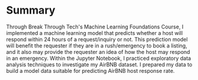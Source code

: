 # Summary
Through Break Through Tech's Machine Learning Foundations Course, I implemented a machine learning model that predicts whether a host will respond within 
24 hours of a request/inquiry or not. This prediction model will benefit the requester if they are in a rush/emergency to book a listing, and it also may 
provide the requester an idea of how the host may respond in an emergency. Within the Jupyter Notebook, I practiced exploratory data analysis techniques
to investigate my AirBNB dataset. I prepared my data to build a model data suitable for predicting AirBNB host response rate. 
